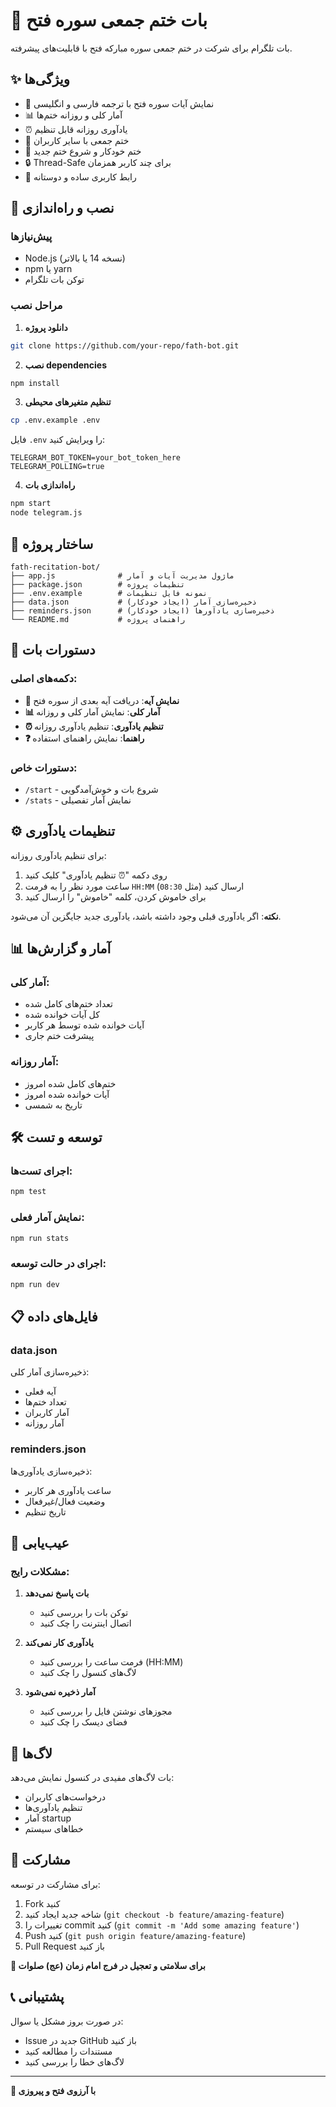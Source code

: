 # 🌹 بات ختم جمعی سوره فتح

بات تلگرام برای شرکت در ختم جمعی سوره مبارکه فتح با قابلیت‌های پیشرفته.

## ✨ ویژگی‌ها

- 📖 نمایش آیات سوره فتح با ترجمه فارسی و انگلیسی
- 📊 آمار کلی و روزانه ختم‌ها
- ⏰ یادآوری روزانه قابل تنظیم
- 👥 ختم جمعی با سایر کاربران
- 🔄 ختم خودکار و شروع ختم جدید
- 🔒 Thread-Safe برای چند کاربر همزمان
- 📱 رابط کاربری ساده و دوستانه

## 🚀 نصب و راه‌اندازی

### پیش‌نیازها

- Node.js (نسخه 14 یا بالاتر)
- npm یا yarn
- توکن بات تلگرام

### مراحل نصب

1. **دانلود پروژه**
```bash
git clone https://github.com/your-repo/fath-bot.git
```

2. **نصب dependencies**
```bash
npm install
```

3. **تنظیم متغیرهای محیطی**
```bash
cp .env.example .env
```

فایل `.env` را ویرایش کنید:
```env
TELEGRAM_BOT_TOKEN=your_bot_token_here
TELEGRAM_POLLING=true
```

4. **راه‌اندازی بات**
```bash
npm start
node telegram.js
```

## 📁 ساختار پروژه

```
fath-recitation-bot/
├── app.js              # ماژول مدیریت آیات و آمار
├── package.json        # تنظیمات پروژه
├── .env.example        # نمونه فایل تنظیمات
├── data.json           # ذخیره‌سازی آمار (ایجاد خودکار)
├── reminders.json      # ذخیره‌سازی یادآورها (ایجاد خودکار)
└── README.md           # راهنمای پروژه
```

## 🎯 دستورات بات

### دکمه‌های اصلی:
- **📖 نمایش آیه**: دریافت آیه بعدی از سوره فتح
- **📊 آمار کلی**: نمایش آمار کلی و روزانه
- **⏰ تنظیم یادآوری**: تنظیم یادآوری روزانه
- **❓ راهنما**: نمایش راهنمای استفاده

### دستورات خاص:
- `/start` - شروع بات و خوش‌آمدگویی
- `/stats` - نمایش آمار تفصیلی

## ⚙️ تنظیمات یادآوری

برای تنظیم یادآوری روزانه:

1. روی دکمه "⏰ تنظیم یادآوری" کلیک کنید
2. ساعت مورد نظر را به فرمت `HH:MM` ارسال کنید (مثل `08:30`)
3. برای خاموش کردن، کلمه "خاموش" را ارسال کنید

**نکته**: اگر یادآوری قبلی وجود داشته باشد، یادآوری جدید جایگزین آن می‌شود.

## 📊 آمار و گزارش‌ها

### آمار کلی:
- تعداد ختم‌های کامل شده
- کل آیات خوانده شده
- آیات خوانده شده توسط هر کاربر
- پیشرفت ختم جاری

### آمار روزانه:
- ختم‌های کامل شده امروز
- آیات خوانده شده امروز
- تاریخ به شمسی

## 🛠️ توسعه و تست

### اجرای تست‌ها:
```bash
npm test
```

### نمایش آمار فعلی:
```bash
npm run stats
```

### اجرای در حالت توسعه:
```bash
npm run dev
```

## 📋 فایل‌های داده

### data.json
ذخیره‌سازی آمار کلی:
- آیه فعلی
- تعداد ختم‌ها
- آمار کاربران
- آمار روزانه

### reminders.json
ذخیره‌سازی یادآوری‌ها:
- ساعت یادآوری هر کاربر
- وضعیت فعال/غیرفعال
- تاریخ تنظیم

## 🔧 عیب‌یابی

### مشکلات رایج:

1. **بات پاسخ نمی‌دهد**
   - توکن بات را بررسی کنید
   - اتصال اینترنت را چک کنید

2. **یادآوری کار نمی‌کند**
   - فرمت ساعت را بررسی کنید (HH:MM)
   - لاگ‌های کنسول را چک کنید

3. **آمار ذخیره نمی‌شود**
   - مجوزهای نوشتن فایل را بررسی کنید
   - فضای دیسک را چک کنید

## 📝 لاگ‌ها

بات لاگ‌های مفیدی در کنسول نمایش می‌دهد:
- درخواست‌های کاربران
- تنظیم یادآوری‌ها
- آمار startup
- خطاهای سیستم

## 🤝 مشارکت

برای مشارکت در توسعه:

1. Fork کنید
2. شاخه جدید ایجاد کنید (`git checkout -b feature/amazing-feature`)
3. تغییرات را commit کنید (`git commit -m 'Add some amazing feature'`)
4. Push کنید (`git push origin feature/amazing-feature`)
5. Pull Request باز کنید


**🤲 برای سلامتی و تعجیل در فرج امام زمان (عج) صلوات**

## 📞 پشتیبانی
در صورت بروز مشکل یا سوال:
- Issue جدید در GitHub باز کنید
- مستندات را مطالعه کنید
- لاگ‌های خطا را بررسی کنید

---

**💚 با آرزوی فتح و پیروزی**
